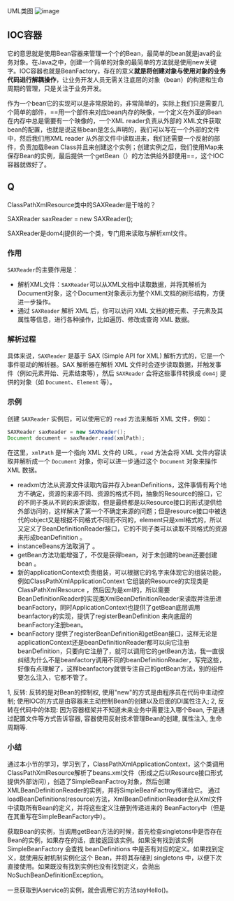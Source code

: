 UML类图
![image](https://github.com/user-attachments/assets/b4f3c068-407c-41be-86d3-5817db527eec)

## IOC容器

它的意思就是使用Bean容器来管理一个个的Bean，最简单的bean就是java的业务对象。在Java之中，创建一个简单的对象的最简单的方法就是使用new关键字。IOC容器也就是BeanFactory，存在的意义**就是将创建对象与使用对象的业务代码进行解耦操作**，让业务开发人员无需关注底层的对象（bean）的构建和生命周期的管理，只是关注于业务开发。

作为一个bean它的实现可以是非常原始的，非常简单的，实际上我们只是需要几个简单的部件，==用一个部件来对应bean内存的映像，一个定义在外面的Bean在内存中总是需要有一个映像的，一个XML reader负责从外部的 XML文件获取bean的配置，也就是说这些bean是怎么声明的，我们可以写在一个外部的文件中，然后我们用XML reader 从外部文件中读取进来，我们还需要一个反射的部件，负责加载Bean Class并且来创建这个实例；创建实例之后，我们使用Map来保存Bean的实例，最后提供一个getBean（）的方法供给外部使用==，这个IOC容器就做好了。

## Q
ClassPathXmlResource类中的SAXReader是干啥的？ 

SAXReader saxReader = new SAXReader();

SAXReader是dom4j提供的一个类，专门用来读取与解析xml文件。

### 作用

`SAXReader`的主要作用是：

- 解析XML文件：`SAXReader`可以从XML文档中读取数据，并将其解析为Document对象，这个Document对象表示为整个XML文档的树形结构，方便进一步操作。
- 通过 `SAXReader` 解析 XML 后，你可以访问 XML 文档的根元素、子元素及其属性等信息，进行各种操作，比如遍历、修改或查询 XML 数据。

### 解析过程

具体来说，`SAXReader` 是基于 SAX (Simple API for XML) 解析方式的，它是一个事件驱动的解析器。SAX 解析器在解析 XML 文件时会逐步读取数据，并触发事件（例如元素开始、元素结束等），然后 `SAXReader` 会将这些事件转换成 `dom4j` 提供的对象（如 `Document`、`Element` 等）。

### 示例

创建 `SAXReader` 实例后，可以使用它的 `read` 方法来解析 XML 文件，例如：

```java
SAXReader saxReader = new SAXReader();
Document document = saxReader.read(xmlPath);
```

在这里，`xmlPath` 是一个指向 XML 文件的 URL，`read` 方法会将 XML 文件内容读取并解析成一个 `Document` 对象，你可以进一步通过这个 `Document` 对象来操作 XML 数据。

-  readxml方法从资源文件读取内容并存入beanDefinitions，这件事情有两个地方不确定，资源的来源不同、资源的格式不同，抽象的Resource的接口，它的不同子类从不同的来源读取，但是最终都是以Resource接口的形式提供给外部访问的，这样解决了第一个不确定来源的问题；但是resource接口中被迭代的object又是根据不同格式不同而不同的，element只是xml格式的，所以又定义了BeanDefinitionReader接口，它的不同子类可以读取不同格式的资源来形成beanDefinition 。
-  instanceBeans方法取消了 。 
-  getBean方法功能增强了，不仅是获得bean，对于未创建的bean还要创建bean 。
-  新的applicationContext负责组装，可以根据它的名字来体现它的组装功能，例如ClassPathXmlApplicationContext  它组装的Resource的实现类是ClassPathXmlResource  ，然后因为是xml的，所以需要BeanDefinitionReader的实现类XmlBeanDefinitionReader来读取并注册进beanFactory，同时ApplicationContext也提供了getBean底层调用beanfactory的实现，提供了registerBeanDefinition  来向底层的beanFactory注册bean。
-  beanFactory 提供了registerBeanDefinition和getBean接口，这样无论是applicationContext还是beanDefinitionReader都可以向它注册beanDefinition，只要向它注册了，就可以调用它的getBean方法，我一直很纠结为什么不是beanfactory调用不同的beanDefinitionReader，写完这些，好像有点理解了，这样beanfactory就很专注自己的getBean方法，别的组件要怎么注入，它都不管了。


1, 反转: 反转的是对Bean的控制权, 使用"new"的方式是由程序员在代码中主动控制; 使用IOC的方式是由容器来主动控制Bean的创建以及后面的DI属性注入; 2, 反转在代码中的体现: 因为容器框架并不知道未来业务中需要注入哪个Bean, 于是通过配置文件等方式告诉容器, 容器使用反射技术管理Bean的创建, 属性注入, 生命周期等.



### 小结
通过本小节的学习，学习到了，ClassPathXmlApplicationContext，这个类调用ClassPathXmlResource解析了beans.xml文件（形成之后以Resource接口形式提供外部访问），创造了SimpleBeanFactroy对象，然后创建XMLBeanDefinitionReader的实例，并将SimpleBeanFactroy传递给它。
通过loadBeanDefinitions(resource)方法，XmlBeanDefinitionReader会从Xml文件中读取所有Bean的定义，并将这些定义注册到传递进来的 BeanFactory中（但是在其重写在SimpleBeanFactory中）。

获取Bean的实例，当调用getBean方法的时候，首先检查singletons中是否存在Bean的实例，如果存在的话，直接返回该实例。如果没有找到该实例SimpleBeanFactory 会查找 beanDefinitions 中是否有对应的定义。如果找到定义，就使用反射机制实例化这个 Bean，并将其存储到 singletons 中，以便下次直接使用。如果既没有找到实例也没有找到定义，会抛出 NoSuchBeanDefinitionException。

一旦获取到Aservice的实例，就会调用它的方法sayHello()。
